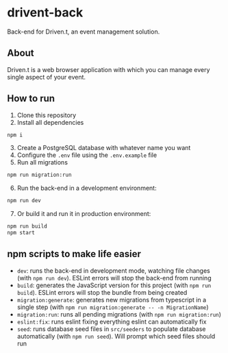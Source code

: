 # drivent-back

Back-end for Driven.t, an event management solution.

## About

Driven.t is a web browser application with which you can manage every single aspect of your event.

## How to run

1. Clone this repository
2. Install all dependencies

```bash
npm i
```

3. Create a PostgreSQL database with whatever name you want
4. Configure the `.env` file using the `.env.example` file
5. Run all migrations

```bash
npm run migration:run
```

6. Run the back-end in a development environment:

```bash
npm run dev
```

7. Or build it and run it in production environment:

```bash
npm run build
npm start
```

## npm scripts to make life easier

-   `dev`: runs the back-end in development mode, watching file changes (with `npm run dev`). ESLint errors will stop the back-end from running
-   `build`: generates the JavaScript version for this project (with `npm run build`). ESLint errors will stop the bundle from being created
-   `migration:generate`: generates new migrations from typescript in a single step (with `npm run migration:generate -- -n MigrationName`)
-   `migration:run`: runs all pending migrations (with `npm run migration:run`)
-   `eslint:fix`: runs eslint fixing everything eslint can automatically fix
-   `seed`: runs database seed files in `src/seeders` to populate database automatically (with `npm run seed`). Will prompt which seed files should run
